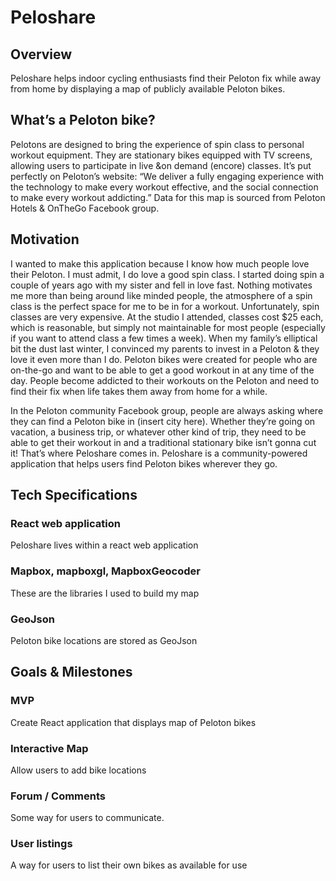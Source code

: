 # Peloshare

## Overview
Peloshare helps indoor cycling enthusiasts find their Peloton fix while away from home by displaying a map of publicly available Peloton bikes. 

## What’s a Peloton bike?
Pelotons are designed to bring the experience of spin class to personal workout equipment. They are stationary bikes equipped with TV screens, allowing users to participate in live &on demand (encore) classes. It’s put perfectly on Peloton’s website:  “We deliver a fully engaging experience with the technology to make every workout effective, and the social connection to make every workout addicting.” 
Data for this map is sourced from Peloton Hotels & OnTheGo Facebook group.

## Motivation
I wanted to make this application because I know how much people love their Peloton. I must admit, I do love a good spin class. I started doing spin a couple of years ago with my sister and fell in love fast. Nothing motivates me more than being around like minded people, the atmosphere of a spin class is the perfect space for me to be in for a workout. Unfortunately, spin classes are very expensive. At the studio I attended, classes cost $25 each, which is reasonable, but simply not maintainable for most people (especially if you want to attend class a few times a week). When my family’s elliptical bit the dust last winter, I convinced my parents to invest in a Peloton & they love it even more than I do. Peloton bikes were created for people who are on-the-go and want to be able to get a good workout in at any time of the day. People become addicted to their workouts on the Peloton and need to find their fix when life takes them away from home for a while.

In the Peloton community Facebook group, people are always asking where they can find a Peloton bike in (insert city here). Whether they’re going on vacation, a business trip, or whatever other kind of trip, they need to be able to get their workout in and a traditional stationary bike isn’t gonna cut it! That’s where Peloshare comes in. Peloshare is a community-powered application that helps users find Peloton bikes wherever they go. 

## Tech Specifications
### React web application
Peloshare lives within a react web application
### Mapbox, mapboxgl, MapboxGeocoder
These are the libraries I used to build my map
### GeoJson
Peloton bike locations are stored as GeoJson

## Goals & Milestones
### MVP
Create React application that displays map of Peloton bikes
### Interactive Map
Allow users to add bike locations
### Forum / Comments
Some way for users to communicate.
### User listings
A way for users to list their own bikes as available for use
